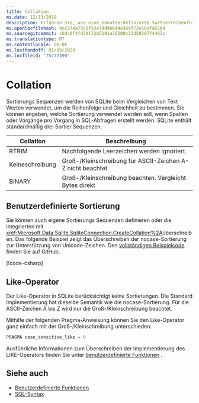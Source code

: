 ```yaml
---
title: Collation
ms.date: 12/13/2019
description: Erfahren Sie, wie eine benutzerdefinierte Sortierreihenfolge erstellt wird.
ms.openlocfilehash: 9cc574a75c8f5347dd9bb44e36af72e50afa57b4
ms.sourcegitcommit: cbdc0f4fd39172b5191a35200c33d5030774463c
ms.translationtype: MT
ms.contentlocale: de-DE
ms.lasthandoff: 01/09/2020
ms.locfileid: "75777390"
---
```

# <a name="collation"></a>Collation

Sortierungs Sequenzen werden von SQLite beim Vergleichen von Text Werten verwendet, um die Reihenfolge und Gleichheit zu bestimmen. Sie können angeben, welche Sortierung verwendet werden soll, wenn Spalten oder Vorgänge pro Vorgang in SQL-Abfragen erstellt werden. SQLite enthält standardmäßig drei Sortier Sequenzen.

| Collation | Beschreibung                               |
| --------- | ----------------------------------------- |
| RTRIM     | Nachfolgende Leerzeichen werden ignoriert.               |
| Keineschreibung    | Groß-/Kleinschreibung für ASCII-Zeichen A-Z nicht beachtet |
| BINARY    | Groß-/Kleinschreibung beachten. Vergleicht Bytes direkt   |

## <a name="custom-collation"></a>Benutzerdefinierte Sortierung

Sie können auch eigene Sortierungs Sequenzen definieren oder die integrierten mit <xref:Microsoft.Data.Sqlite.SqliteConnection.CreateCollation%2A>überschreiben. Das folgende Beispiel zeigt das Überschreiben der nocase-Sortierung zur Unterstützung von Unicode-Zeichen. Den [vollständigen Beispielcode](https://github.com/dotnet/samples/blob/master/snippets/standard/data/sqlite/CollationSample/Program.cs) finden Sie auf GitHub.

[!code-csharp[](../../../../samples/snippets/standard/data/sqlite/CollationSample/Program.cs?name=snippet_Collation)]

## <a name="like-operator"></a>Like-Operator

Der Like-Operator in SQLite berücksichtigt keine Sortierungen. Die Standard Implementierung hat dieselbe Semantik wie die nocase-Sortierung. Für die ASCII-Zeichen A bis Z wird nur die Groß-/Kleinschreibung beachtet.

Mithilfe der folgenden Pragma-Anweisung können Sie den Like-Operator ganz einfach mit der Groß-/Kleinschreibung unterschieden:

```sql
PRAGMA case_sensitive_like = 0
```

Ausführliche Informationen zum Überschreiben der Implementierung des LIKE-Operators finden Sie unter [benutzerdefinierte Funktionen](user-defined-functions.md) .

## <a name="see-also"></a>Siehe auch

* [Benutzerdefinierte Funktionen](user-defined-functions.md)
* [SQL-Syntax](https://www.sqlite.org/lang.html)
